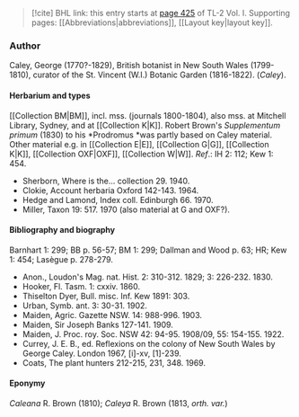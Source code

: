 > [!cite] BHL link: this entry starts at [page 425](https://www.biodiversitylibrary.org/item/103414#page/473/mode/1up) of TL-2 Vol. I.
> Supporting pages: [[Abbreviations|abbreviations]], [[Layout key|layout key]].

### Author

Caley, George (1770?-1829), British botanist in New South Wales (1799-1810), curator of the St. Vincent (W.I.) Botanic Garden (1816-1822). (*Caley*).

#### Herbarium and types

[[Collection BM|BM]], incl. mss. (journals 1800-1804), also mss. at Mitchell Library, Sydney, and at [[Collection K|K]]. Robert Brown's *Supplementum primum* (1830) to his *Prodromus *was partly based on Caley material. Other material e.g. in [[Collection E|E]], [[Collection G|G]], [[Collection K|K]], [[Collection OXF|OXF]], [[Collection W|W]].
*Ref*.: IH 2: 112; Kew 1: 454.
- Sherborn, Where is the... collection 29. 1940.
- Clokie, Account herbaria Oxford 142-143. 1964.
- Hedge and Lamond, Index coll. Edinburgh 66. 1970.
- Miller, Taxon 19: 517. 1970 (also material at G and OXF?).

#### Bibliography and biography

Barnhart 1: 299; BB p. 56-57; BM 1: 299; Dallman and Wood p. 63; HR; Kew 1: 454; Lasègue p. 278-279.
- Anon., Loudon's Mag. nat. Hist. 2: 310-312. 1829; 3: 226-232. 1830.
- Hooker, Fl. Tasm. 1: cxxiv. 1860.
- Thiselton Dyer, Bull. misc. Inf. Kew 1891: 303.
- Urban, Symb. ant. 3: 30-31. 1902.
- Maiden, Agric. Gazette NSW. 14: 988-996. 1903.
- Maiden, Sir Joseph Banks 127-141. 1909.
- Maiden, J. Proc. roy. Soc. NSW 42: 94-95. 1908/09, 55: 154-155. 1922.
- Currey, J. E. B., ed. Reflexions on the colony of New South Wales by George Caley. London 1967, \[i\]-xv, \[1\]-239.
- Coats, The plant hunters 212-215, 231, 348. 1969.

#### Eponymy

*Caleana* R. Brown (1810); *Caleya* R. Brown (1813, *orth. var.*)

